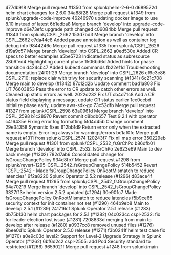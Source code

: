 477db918 Merge pull request #1350 from splunk/helm-2-6-0
d689572d helm chart changes for 2.6.0
34a88f28 Merge pull request #1349 from splunk/upgrade-code-improve
46246970 updating docker image to use 8.10 instead of latest
6b1edba8 Merge branch 'develop' into upgrade-code-improve
d6e73efc upgrade path changed
c06084bb Merge pull request #1343 from splunk/CSPL_2662
153d7bd3 Merge branch 'develop' into CSPL_2662
c7da44c8 Added pause annotation as well as container log debug info
9844246c Merge pull request #1335 from splunk/CSPL_2626
d19a9c57 Merge branch 'develop' into CSPL_2662
a0ed530e Added CR specs to better examples
a5be5723 Indicated status as subresource
28b6fed4 Highlighting current phase
1506bd6d Added hints for phase transition
d424cb47 Added kubectl commands
fb22ef1d Troubleshooting documentation
24f01f29 Merge branch 'develop' into CSPL_2626
cf9c3e86 CSPL-2710: replace clair with trivy for security scanning (#1341)
6c21c708 Merge main to develop (#1342)
87c12d2b Update comment
bad1a803 Fix UT
76603853 Pass the error to CR update to catch other errors as well. Cleaned up static errors as well.
2022d232 Fix UT
cb4d71c8 Add a CR status field displaying a message, update CR status earlier
1ce0ccbd Initialize phase early, update aws-sdk-go
73c52dfb Merge pull request #1327 from splunk/CSPL_2598
63a0961d Merge branch 'develop' into CSPL_2598
b1c28970 Revert commit
d8bdb657 Test 9.2.1 with operator
c416435e Fixing error log formatting
5fd4d45b Change comment
29e34358 Symantic fixes
612bb1d9 Return error only when the extracted name is empty. Error log always for warnings/errors
bc1af0fc Merge pull request #1311 from splunk/CSPL_2574
120243f7 Fix nil map error
350229eb Merge pull request #1301 from splunk/CSPL_2532_fsGrChPo
b86dfb01 Merge branch 'develop' into CSPL_2532_fsGrChPo
2e623e69 Main to dev back merge (#1302)
782d7ab6 Consolidated change for fsGroupChangePolicy
934d8fb7 Merge pull request #1298 from splunk/revert-1295-CSPL_2542_fsGroupChangePolicy
514b5452 Revert "CSPL-2542 - Made fsGroupChangePolicy OnRootMismatch to reduce latencies"
9f2a8220 Splunk Operator 2.5.2 release (#1296)
d83ace4f Merge pull request #1295 from splunk/CSPL_2542_fsGroupChangePolicy
64a70219 Merge branch 'develop' into CSPL_2542_fsGroupChangePolicy
3327f13e helm version 2.5.2 updated (#1294)
30e901c7 Made fsGroupChangePolicy OnRootMismatch to reduce latencies
f5b9ce65 security context for init container not set (#1290)
464b9eb8 Main to develop 2.5.1 (#1289)
241716cf Splunk Operator 2.5.1 release (#1283)
db75b130 helm chart packages for 2.5.1 (#1282)
04c023cc cspl-2532: fix for leader election lost issue (#1281)
7208833d merging from main to develop after release (#1280)
a0937cc8 removed unused files (#1276)
9bee0d1c Splunk Operator 2.5.0 release (#1271)
f3b0241f helm test case fix (#1270)
a0e9c03d  level2: Support for Level-2 Upgrade Strategy in Splunk Operator  (#1262)
6bf6d2c2 cspl-2505: add Pod Security standard to restricted (#1266)
9659021f Merge pull request #1248 from splunk/main

